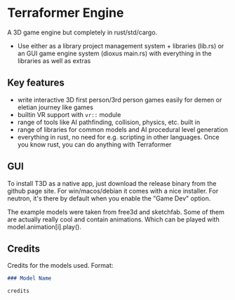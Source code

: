 # Terraformer Engine

A 3D game engine but completely in rust/std/cargo.

- Use either as a library project management system + libraries (lib.rs) or an GUI game engine system (dioxus main.rs) with everything in the libraries as well as extras

## Key features

- write interactive 3D first person/3rd person games easily for demen or eletian journey like games
- builtin VR support with `vr::` module
- range of tools like AI pathfinding, collision, physics, etc. built in
- range of libraries for common models and AI procedural level generation
- everything in rust, no need for e.g. scripting in other languages. Once you know rust, you can do anything with Terraformer

## GUI

To install T3D as a native app, just download the release binary from the github page site. For win/macos/debian it comes with a nice installer. For neutron, it's there by default when you enable the "Game Dev" option.

The example models were taken from free3d and sketchfab.  Some of them are actually really cool and contain animations. Which can be played with model.animation[i].play().

## Credits

Credits for the models used. Format:

```md
### Model Name

credits
```

